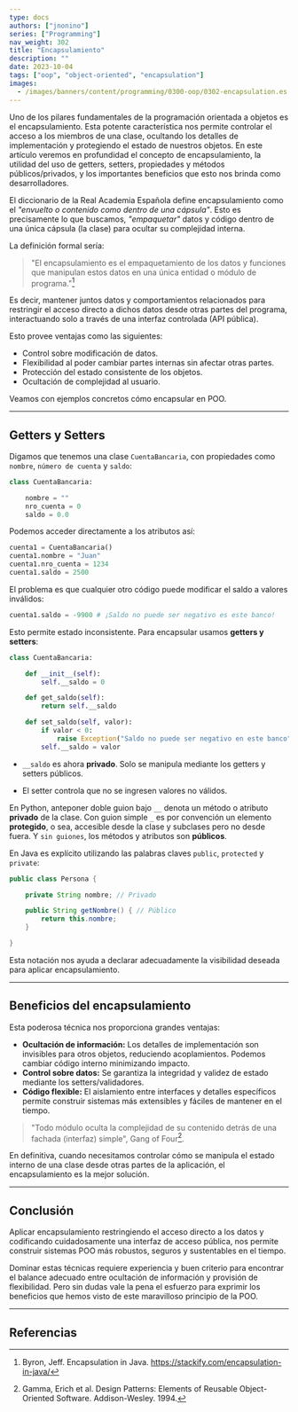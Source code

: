 ```yaml
---
type: docs
authors: ["jnonino"]
series: ["Programming"]
nav_weight: 302
title: "Encapsulamiento"
description: ""
date: 2023-10-04
tags: ["oop", "object-oriented", "encapsulation"]
images:
  - /images/banners/content/programming/0300-oop/0302-encapsulation.es.png
---
```


Uno de los pilares fundamentales de la programación orientada a objetos es el encapsulamiento. Esta potente característica nos permite controlar el acceso a los miembros de una clase, ocultando los detalles de implementación y protegiendo el estado de nuestros objetos. En este artículo veremos en profundidad el concepto de encapsulamiento, la utilidad del uso de getters, setters, propiedades y métodos públicos/privados, y los importantes beneficios que esto nos brinda como desarrolladores.


El diccionario de la Real Academia Española define encapsulamiento como el *"envuelto o contenido como dentro de una cápsula"*. Esto es precisamente lo que buscamos, *"empaquetar"* datos y código dentro de una única cápsula (la clase) para ocultar su complejidad interna.

La definición formal sería:

> "El encapsulamiento es el empaquetamiento de los datos y funciones que manipulan estos datos en una única entidad o módulo de programa."[^1]

Es decir, mantener juntos datos y comportamientos relacionados para restringir el acceso directo a dichos datos desde otras partes del programa, interactuando solo a través de una interfaz controlada (API pública).

Esto provee ventajas como las siguientes:

- Control sobre modificación de datos.
- Flexibilidad al poder cambiar partes internas sin afectar otras partes.
- Protección del estado consistente de los objetos.
- Ocultación de complejidad al usuario.

Veamos con ejemplos concretos cómo encapsular en POO.

---

## Getters y Setters

Digamos que tenemos una clase `CuentaBancaria`, con propiedades como `nombre`, `número de cuenta` y `saldo`:

```python
class CuentaBancaria:

    nombre = ""
    nro_cuenta = 0
    saldo = 0.0
```

Podemos acceder directamente a los atributos así:

```python
cuenta1 = CuentaBancaria()
cuenta1.nombre = "Juan"
cuenta1.nro_cuenta = 1234
cuenta1.saldo = 2500
```

El problema es que cualquier otro código puede modificar el saldo a valores inválidos:

```python
cuenta1.saldo = -9900 # ¡Saldo no puede ser negativo es este banco!
```

Esto permite estado inconsistente. Para encapsular usamos **getters y setters**:

```python
class CuentaBancaria:

    def __init__(self):
        self.__saldo = 0

    def get_saldo(self):
        return self.__saldo

    def set_saldo(self, valor):
        if valor < 0:
            raise Exception("Saldo no puede ser negativo en este banco")
        self.__saldo = valor
```

- `__saldo` es ahora **privado**. Solo se manipula mediante los getters y setters públicos.

- El setter controla que no se ingresen valores no válidos.

En Python, anteponer doble guion bajo `__` denota un método o atributo **privado** de la clase. Con guion simple `_` es por convención un elemento **protegido**, o sea, accesible desde la clase y subclases pero no desde fuera. Y `sin guiones`, los métodos y atributos son **públicos**.

En Java es explícito utilizando las palabras claves `public`, `protected` y `private`:
```java
public class Persona {

    private String nombre; // Privado

    public String getNombre() { // Público
        return this.nombre;
    }

}
```

Esta notación nos ayuda a declarar adecuadamente la visibilidad deseada para aplicar encapsulamiento.

---

## Beneficios del encapsulamiento

Esta poderosa técnica nos proporciona grandes ventajas:

- **Ocultación de información:** Los detalles de implementación son invisibles para otros objetos, reduciendo acoplamientos. Podemos cambiar código interno minimizando impacto.
- **Control sobre datos:** Se garantiza la integridad y validez de estado mediante los setters/validadores.
- **Código flexible:** El aislamiento entre interfaces y detalles específicos permite construir sistemas más extensibles y fáciles de mantener en el tiempo.

> "Todo módulo oculta la complejidad de su contenido detrás de una fachada (interfaz) simple", Gang of Four[^2].

En definitiva, cuando necesitamos controlar cómo se manipula el estado interno de una clase desde otras partes de la aplicación, el encapsulamiento es la mejor solución.

---

## Conclusión

Aplicar encapsulamiento restringiendo el acceso directo a los datos y codificando cuidadosamente una interfaz de acceso pública, nos permite construir sistemas POO más robustos, seguros y sustentables en el tiempo.

Dominar estas técnicas requiere experiencia y buen criterio para encontrar el balance adecuado entre ocultación de información y provisión de flexibilidad. Pero sin dudas vale la pena el esfuerzo para exprimir los beneficios que hemos visto de este maravilloso principio de la POO.

---

## Referencias

[^1]: Byron, Jeff. Encapsulation in Java. https://stackify.com/encapsulation-in-java/
[^2]: Gamma, Erich et al. Design Patterns: Elements of Reusable Object-Oriented Software. Addison-Wesley. 1994.
